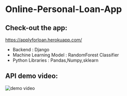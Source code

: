 # Online-Personal-Loan-App

## Check-out the app: 
https://applyforloan.herokuapp.com/

<ul>
<li>Backend : Django
<li>Machine Learning Model : RandomForest Classifier
<li>Python Libraries : Pandas,Numpy,sklearn
  
 </ul>

## API demo video:

![demo video](Loan_approval_api_demo.gif)

